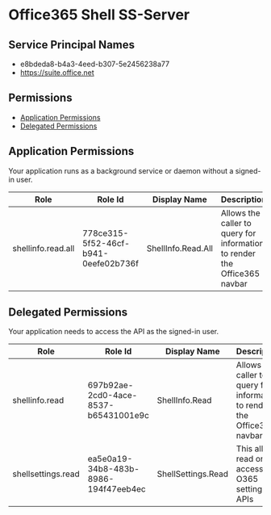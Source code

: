 # Office365 Shell SS-Server
## Service Principal Names
- e8bdeda8-b4a3-4eed-b307-5e2456238a77
- https://suite.office.net

 ## Permissions
- [Application Permissions](#application-permissions)
- [Delegated Permissions](#delegated-permissions)

## Application Permissions
Your application runs as a background service or daemon without a signed-in user.

| Role | Role Id | Display Name | Description |
|---|---|---|---|
| shellinfo.read.all | 778ce315-5f52-46cf-b941-0eefe02b736f | ShellInfo.Read.All | Allows the caller to query for information to render the Office365 navbar |

## Delegated Permissions
Your application needs to access the API as the signed-in user. 

| Role | Role Id | Display Name | Description |
|---|---|---|---|
| shellinfo.read | 697b92ae-2cd0-4ace-8537-b65431001e9c | ShellInfo.Read | Allows the caller to query for information to render the Office365 navbar |
| shellsettings.read | ea5e0a19-34b8-483b-8986-194f47eeb4ec | ShellSettings.Read | This allows read only access to O365 settings APIs |

